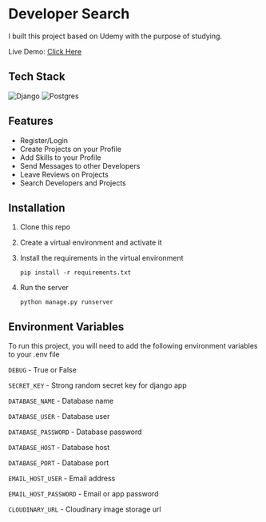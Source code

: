 
# Developer Search

I built this project based on Udemy with the purpose of studying.

Live Demo: [Click Here](https://devsrch.herokuapp.com/)

## Tech Stack
![Django](https://img.shields.io/badge/django-%23092E20.svg?style=for-the-badge&logo=django&logoColor=white) 
![Postgres](https://img.shields.io/badge/postgres-%23316192.svg?style=for-the-badge&logo=postgresql&logoColor=white)

## Features
- Register/Login
- Create Projects on your Profile
- Add Skills to your Profile
- Send Messages to other Developers
- Leave Reviews on Projects
- Search Developers and Projects

## Installation

1. Clone this repo
2. Create a virtual environment and activate it
3. Install the requirements in the virtual environment 

    ```pip install -r requirements.txt```
4. Run the server
    
    ```python manage.py runserver```


## Environment Variables

To run this project, you will need to add the following environment variables to your .env file

`DEBUG` - True or False

`SECRET_KEY` - Strong random secret key for django app

`DATABASE_NAME` - Database name

`DATABASE_USER` - Database user

`DATABASE_PASSWORD` - Database password

`DATABASE_HOST` - Database host

`DATABASE_PORT` - Database port

`EMAIL_HOST_USER` - Email address

`EMAIL_HOST_PASSWORD` - Email or app password

`CLOUDINARY_URL` - Cloudinary image storage url
